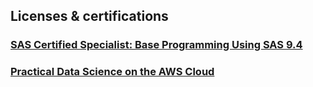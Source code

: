 ## Licenses & certifications

### [SAS Certified Specialist: Base Programming Using SAS 9.4](https://www.credly.com/badges/b921cd2b-531f-4721-9854-841551f7b71d/public_url)

### [Practical Data Science on the AWS Cloud](https://coursera.org/share/b5370d4e34a12a4de468e5f744ff077f) 



